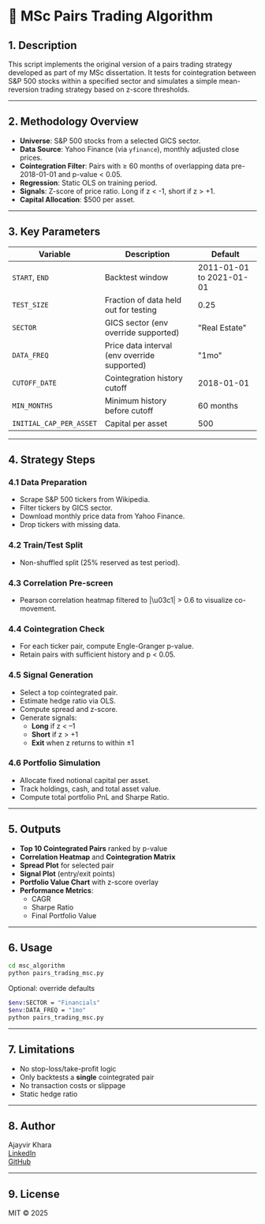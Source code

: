 # 📘 MSc Pairs Trading Algorithm

## 1. Description
This script implements the original version of a pairs trading strategy developed as part of my MSc dissertation. It tests for cointegration between S&P 500 stocks within a specified sector and simulates a simple mean-reversion trading strategy based on z-score thresholds.

---

## 2. Methodology Overview
- **Universe**: S&P 500 stocks from a selected GICS sector.
- **Data Source**: Yahoo Finance (via `yfinance`), monthly adjusted close prices.
- **Cointegration Filter**: Pairs with ≥ 60 months of overlapping data pre-2018-01-01 and p-value < 0.05.
- **Regression**: Static OLS on training period.
- **Signals**: Z-score of price ratio. Long if z < -1, short if z > +1.
- **Capital Allocation**: $500 per asset.

---

## 3. Key Parameters
| Variable               | Description                                      | Default          |
|------------------------|--------------------------------------------------|------------------|
| `START`, `END`         | Backtest window                                 | 2011-01-01 to 2021-01-01 |
| `TEST_SIZE`            | Fraction of data held out for testing            | 0.25             |
| `SECTOR`               | GICS sector (env override supported)             | "Real Estate"    |
| `DATA_FREQ`            | Price data interval (env override supported)     | "1mo"            |
| `CUTOFF_DATE`          | Cointegration history cutoff                     | 2018-01-01       |
| `MIN_MONTHS`           | Minimum history before cutoff                    | 60 months        |
| `INITIAL_CAP_PER_ASSET`| Capital per asset                                | 500              |

---

## 4. Strategy Steps
### 4.1 Data Preparation
- Scrape S&P 500 tickers from Wikipedia.
- Filter tickers by GICS sector.
- Download monthly price data from Yahoo Finance.
- Drop tickers with missing data.

### 4.2 Train/Test Split
- Non-shuffled split (25% reserved as test period).

### 4.3 Correlation Pre-screen
- Pearson correlation heatmap filtered to |\u03c1| > 0.6 to visualize co-movement.

### 4.4 Cointegration Check
- For each ticker pair, compute Engle-Granger p-value.
- Retain pairs with sufficient history and p < 0.05.

### 4.5 Signal Generation
- Select a top cointegrated pair.
- Estimate hedge ratio via OLS.
- Compute spread and z-score.
- Generate signals:
  - **Long** if z < –1
  - **Short** if z > +1
  - **Exit** when z returns to within ±1

### 4.6 Portfolio Simulation
- Allocate fixed notional capital per asset.
- Track holdings, cash, and total asset value.
- Compute total portfolio PnL and Sharpe Ratio.

---

## 5. Outputs
- **Top 10 Cointegrated Pairs** ranked by p-value
- **Correlation Heatmap** and **Cointegration Matrix**
- **Spread Plot** for selected pair
- **Signal Plot** (entry/exit points)
- **Portfolio Value Chart** with z-score overlay
- **Performance Metrics**:
  - CAGR
  - Sharpe Ratio
  - Final Portfolio Value

---

## 6. Usage
```bash
cd msc_algorithm
python pairs_trading_msc.py
```
Optional: override defaults
```bash
$env:SECTOR = "Financials"
$env:DATA_FREQ = "1mo"
python pairs_trading_msc.py
```

---

## 7. Limitations
- No stop-loss/take-profit logic
- Only backtests a **single** cointegrated pair
- No transaction costs or slippage
- Static hedge ratio

---

## 8. Author
Ajayvir Khara  
[LinkedIn](https://linkedin.com/in/ajayvirkhara)  
[GitHub](https://github.com/ajayvirkhara)

---

## 9. License
MIT © 2025
